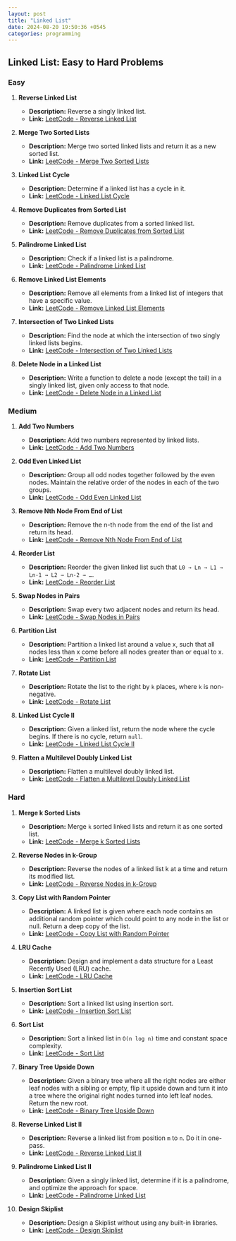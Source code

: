 ```yaml
---
layout: post
title: "Linked List"
date: 2024-08-20 19:50:36 +0545
categories: programming
---
```


## Linked List: Easy to Hard Problems

### Easy

1. **Reverse Linked List**
   - **Description:** Reverse a singly linked list.
   - **Link:** [LeetCode - Reverse Linked List](https://leetcode.com/problems/reverse-linked-list/)

2. **Merge Two Sorted Lists**
   - **Description:** Merge two sorted linked lists and return it as a new sorted list.
   - **Link:** [LeetCode - Merge Two Sorted Lists](https://leetcode.com/problems/merge-two-sorted-lists/)

3. **Linked List Cycle**
   - **Description:** Determine if a linked list has a cycle in it.
   - **Link:** [LeetCode - Linked List Cycle](https://leetcode.com/problems/linked-list-cycle/)

4. **Remove Duplicates from Sorted List**
   - **Description:** Remove duplicates from a sorted linked list.
   - **Link:** [LeetCode - Remove Duplicates from Sorted List](https://leetcode.com/problems/remove-duplicates-from-sorted-list/)

5. **Palindrome Linked List**
   - **Description:** Check if a linked list is a palindrome.
   - **Link:** [LeetCode - Palindrome Linked List](https://leetcode.com/problems/palindrome-linked-list/)

6. **Remove Linked List Elements**
   - **Description:** Remove all elements from a linked list of integers that have a specific value.
   - **Link:** [LeetCode - Remove Linked List Elements](https://leetcode.com/problems/remove-linked-list-elements/)

7. **Intersection of Two Linked Lists**
   - **Description:** Find the node at which the intersection of two singly linked lists begins.
   - **Link:** [LeetCode - Intersection of Two Linked Lists](https://leetcode.com/problems/intersection-of-two-linked-lists/)

8. **Delete Node in a Linked List**
   - **Description:** Write a function to delete a node (except the tail) in a singly linked list, given only access to that node.
   - **Link:** [LeetCode - Delete Node in a Linked List](https://leetcode.com/problems/delete-node-in-a-linked-list/)

### Medium

1. **Add Two Numbers**
   - **Description:** Add two numbers represented by linked lists.
   - **Link:** [LeetCode - Add Two Numbers](https://leetcode.com/problems/add-two-numbers/)

2. **Odd Even Linked List**
   - **Description:** Group all odd nodes together followed by the even nodes. Maintain the relative order of the nodes in each of the two groups.
   - **Link:** [LeetCode - Odd Even Linked List](https://leetcode.com/problems/odd-even-linked-list/)

3. **Remove Nth Node From End of List**
   - **Description:** Remove the n-th node from the end of the list and return its head.
   - **Link:** [LeetCode - Remove Nth Node From End of List](https://leetcode.com/problems/remove-nth-node-from-end-of-list/)

4. **Reorder List**
   - **Description:** Reorder the given linked list such that `L0 → Ln → L1 → Ln-1 → L2 → Ln-2 → …`.
   - **Link:** [LeetCode - Reorder List](https://leetcode.com/problems/reorder-list/)

5. **Swap Nodes in Pairs**
   - **Description:** Swap every two adjacent nodes and return its head.
   - **Link:** [LeetCode - Swap Nodes in Pairs](https://leetcode.com/problems/swap-nodes-in-pairs/)

6. **Partition List**
   - **Description:** Partition a linked list around a value x, such that all nodes less than x come before all nodes greater than or equal to x.
   - **Link:** [LeetCode - Partition List](https://leetcode.com/problems/partition-list/)

7. **Rotate List**
   - **Description:** Rotate the list to the right by `k` places, where `k` is non-negative.
   - **Link:** [LeetCode - Rotate List](https://leetcode.com/problems/rotate-list/)

8. **Linked List Cycle II**
   - **Description:** Given a linked list, return the node where the cycle begins. If there is no cycle, return `null`.
   - **Link:** [LeetCode - Linked List Cycle II](https://leetcode.com/problems/linked-list-cycle-ii/)

9. **Flatten a Multilevel Doubly Linked List**
   - **Description:** Flatten a multilevel doubly linked list.
   - **Link:** [LeetCode - Flatten a Multilevel Doubly Linked List](https://leetcode.com/problems/flatten-a-multilevel-doubly-linked-list/)

### Hard

1. **Merge k Sorted Lists**
   - **Description:** Merge `k` sorted linked lists and return it as one sorted list.
   - **Link:** [LeetCode - Merge k Sorted Lists](https://leetcode.com/problems/merge-k-sorted-lists/)

2. **Reverse Nodes in k-Group**
   - **Description:** Reverse the nodes of a linked list k at a time and return its modified list.
   - **Link:** [LeetCode - Reverse Nodes in k-Group](https://leetcode.com/problems/reverse-nodes-in-k-group/)

3. **Copy List with Random Pointer**
   - **Description:** A linked list is given where each node contains an additional random pointer which could point to any node in the list or null. Return a deep copy of the list.
   - **Link:** [LeetCode - Copy List with Random Pointer](https://leetcode.com/problems/copy-list-with-random-pointer/)

4. **LRU Cache**
   - **Description:** Design and implement a data structure for a Least Recently Used (LRU) cache.
   - **Link:** [LeetCode - LRU Cache](https://leetcode.com/problems/lru-cache/)

5. **Insertion Sort List**
   - **Description:** Sort a linked list using insertion sort.
   - **Link:** [LeetCode - Insertion Sort List](https://leetcode.com/problems/insertion-sort-list/)

6. **Sort List**
   - **Description:** Sort a linked list in `O(n log n)` time and constant space complexity.
   - **Link:** [LeetCode - Sort List](https://leetcode.com/problems/sort-list/)

7. **Binary Tree Upside Down**
   - **Description:** Given a binary tree where all the right nodes are either leaf nodes with a sibling or empty, flip it upside down and turn it into a tree where the original right nodes turned into left leaf nodes. Return the new root.
   - **Link:** [LeetCode - Binary Tree Upside Down](https://leetcode.com/problems/binary-tree-upside-down/)

8. **Reverse Linked List II**
   - **Description:** Reverse a linked list from position `m` to `n`. Do it in one-pass.
   - **Link:** [LeetCode - Reverse Linked List II](https://leetcode.com/problems/reverse-linked-list-ii/)

9. **Palindrome Linked List II**
   - **Description:** Given a singly linked list, determine if it is a palindrome, and optimize the approach for space.
   - **Link:** [LeetCode - Palindrome Linked List](https://leetcode.com/problems/palindrome-linked-list/)

10. **Design Skiplist**
    - **Description:** Design a Skiplist without using any built-in libraries.
    - **Link:** [LeetCode - Design Skiplist](https://leetcode.com/problems/design-skiplist/)
